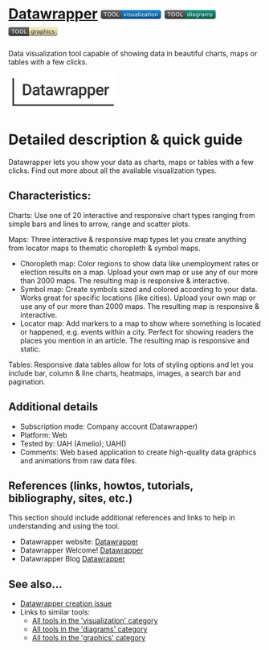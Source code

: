 # [Datawrapper](https://www.datawrapper.de/)  [<img src="images/visualization.png" align="bottom">](https://github.com/e-CLOSE/Toolbox/issues?q=label%3A01_TOOL+label%3Avisualization) [<img src="images/diagrams.png" align="bottom">](https://github.com/e-CLOSE/Toolbox/issues?q=label%3A01_TOOL+label%3Adiagrams) [<img src="images/graphics.png" align="bottom">](https://github.com/e-CLOSE/Toolbox/issues?q=label%3A01_TOOL+label%3Agraphics)

Data visualization tool capable of showing data in beautiful charts, maps or tables with a few clicks.

![Datawrapper logo](images/Datawrapper.png)

# Detailed description & quick guide

Datawrapper lets you show your data as charts, maps or tables with a few clicks. Find out more about all the available visualization types.

## Characteristics:

Charts: Use one of 20 interactive and responsive chart types ranging from simple bars and lines to arrow, range and scatter plots.

Maps: Three interactive & responsive map types let you create anything from locator maps to thematic choropleth & symbol maps. 
  
  - Choropleth map: Color regions to show data like unemployment rates or election results on a map. Upload your own map or use any of our more than 2000 maps.                       The resulting map is responsive & interactive.
  - Symbol map: Create symbols sized and colored according to your data. Works great for specific locations (like cities). Upload your own map or use any of our                 more than 2000 maps. The resulting map is responsive & interactive.
  - Locator map: Add markers to a map to show where something is located or happened, e.g. events within a city. Perfect for showing readers the places you                        mention in an article. The resulting map is responsive and static.

Tables: Responsive data tables allow for lots of styling options and let you include bar, column & line charts, heatmaps, images, a search bar and pagination.

## Additional details

- Subscription mode: Company account (Datawrapper)
- Platform: Web
- Tested by: UAH (Amelio); UAH()
- Comments: Web based application to create high-quality data graphics and animations from raw data files.


## References (links, howtos, tutorials, bibliography, sites, etc.)

This section should include additional references and links to help in
understanding and using the tool.

- Datawrapper website: [Datawrapper](https://www.datawrapper.de/)
- Datawrapper Welcome! [Datawrapper](https://academy.datawrapper.de/category/141-general)
- Datawrapper Blog [Datawrapper](https://blog.datawrapper.de/)


## See also...

- [Datawrapper creation issue](https://github.com/e-CLOSE/Toolbox/issues/132)
- Links to similar tools:
  - [All tools in the 'visualization' category](https://github.com/e-CLOSE/Toolbox/issues?q=label%3A01_TOOL+label%3Avisualization)
  - [All tools in the 'diagrams' category](https://github.com/e-CLOSE/Toolbox/issues?q=label%3A01_TOOL+label%3Adiagrams)
  - [All tools in the 'graphics' category](https://github.com/e-CLOSE/Toolbox/issues?q=label%3A01_TOOL+label%3Agraphics)
